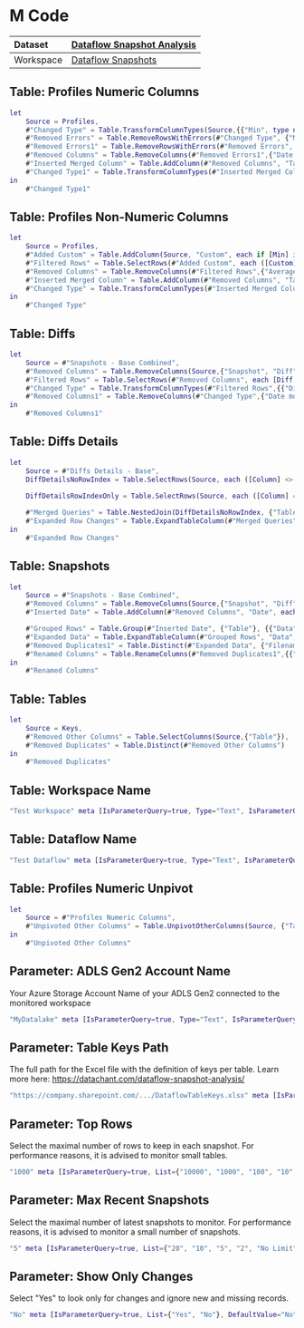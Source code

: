 



# M Code

|Dataset|[Dataflow Snapshot Analysis](./../Dataflow-Snapshot-Analysis.md)|
| :--- | :--- |
|Workspace|[Dataflow Snapshots](../../Workspaces/Dataflow-Snapshots.md)|

## Table: Profiles Numeric Columns


```m
let
    Source = Profiles,
    #"Changed Type" = Table.TransformColumnTypes(Source,{{"Min", type number}, {"Max", type number}, {"Average", type number}, {"Stdev", type number}, {"Count", Int64.Type}, {"Null Count", Int64.Type}, {"Distinct Count", Int64.Type}}),
    #"Removed Errors" = Table.RemoveRowsWithErrors(#"Changed Type", {"Min"}),
    #"Removed Errors1" = Table.RemoveRowsWithErrors(#"Removed Errors", {"Max"}),
    #"Removed Columns" = Table.RemoveColumns(#"Removed Errors1",{"Date modified"}),
    #"Inserted Merged Column" = Table.AddColumn(#"Removed Columns", "Table / Column", each Text.Combine({[Table], [Column]}, " / "), type text),
    #"Changed Type1" = Table.TransformColumnTypes(#"Inserted Merged Column",{{"Column", type text}, {"Filename", type text}})
in
    #"Changed Type1"
```


## Table: Profiles Non-Numeric Columns


```m
let
    Source = Profiles,
    #"Added Custom" = Table.AddColumn(Source, "Custom", each if [Min] is number then 0 else 1),
    #"Filtered Rows" = Table.SelectRows(#"Added Custom", each ([Custom] = 1)),
    #"Removed Columns" = Table.RemoveColumns(#"Filtered Rows",{"Average", "Stdev", "Date modified", "Custom"}),
    #"Inserted Merged Column" = Table.AddColumn(#"Removed Columns", "Table/Column", each Text.Combine({[Table], [Column]}, " / "), type text),
    #"Changed Type" = Table.TransformColumnTypes(#"Inserted Merged Column",{{"Count", Int64.Type}, {"Null Count", Int64.Type}, {"Distinct Count", Int64.Type}})
in
    #"Changed Type"
```


## Table: Diffs


```m
let
    Source = #"Snapshots - Base Combined",
    #"Removed Columns" = Table.RemoveColumns(Source,{"Snapshot", "Diff", "Size"}),
    #"Filtered Rows" = Table.SelectRows(#"Removed Columns", each [Diff Count] > 0),
    #"Changed Type" = Table.TransformColumnTypes(#"Filtered Rows",{{"Diff Count", Int64.Type}}),
    #"Removed Columns1" = Table.RemoveColumns(#"Changed Type",{"Date modified", "Table"})
in
    #"Removed Columns1"
```


## Table: Diffs Details


```m
let
    Source = #"Diffs Details - Base",
    DiffDetailsNoRowIndex = Table.SelectRows(Source, each ([Column] <> "DataChantIndex")),
    
    DiffDetailsRowIndexOnly = Table.SelectRows(Source, each ([Column] = "DataChantIndex")),

    #"Merged Queries" = Table.NestedJoin(DiffDetailsNoRowIndex, {"Table", "Filename", "Row"}, DiffDetailsRowIndexOnly, {"Table", "Filename", "Row"}, "Row Changes", JoinKind.LeftOuter),
    #"Expanded Row Changes" = Table.ExpandTableColumn(#"Merged Queries", "Row Changes", {"Change"}, {"Row Changes"})
in
    #"Expanded Row Changes"
```


## Table: Snapshots


```m
let
    Source = #"Snapshots - Base Combined",
    #"Removed Columns" = Table.RemoveColumns(Source,{"Snapshot", "Diff", "Diff Count"}),
    #"Inserted Date" = Table.AddColumn(#"Removed Columns", "Date", each DateTime.Date([Date modified]), type date),

    #"Grouped Rows" = Table.Group(#"Inserted Date", {"Table"}, {{"Data", each Table.AddIndexColumn(Table.Sort(_,{{"Date modified", Order.Ascending}}), "Index", 0, 1, Int64.Type), type table [Table=text, Filename=text, Date modified=nullable datetime, Size=nullable number, Date=date, Index=number]}}),
    #"Expanded Data" = Table.ExpandTableColumn(#"Grouped Rows", "Data", {"Filename", "Date modified", "Size", "Date", "Index"}, {"Filename", "Date modified", "Size", "Date", "Index"}),
    #"Removed Duplicates1" = Table.Distinct(#"Expanded Data", {"Filename"}),
    #"Renamed Columns" = Table.RenameColumns(#"Removed Duplicates1",{{"Index", "Refresh Number"}})
in
    #"Renamed Columns"
```


## Table: Tables


```m
let
    Source = Keys,
    #"Removed Other Columns" = Table.SelectColumns(Source,{"Table"}),
    #"Removed Duplicates" = Table.Distinct(#"Removed Other Columns")
in
    #"Removed Duplicates"
```


## Table: Workspace Name


```m
"Test Workspace" meta [IsParameterQuery=true, Type="Text", IsParameterQueryRequired=true]
```


## Table: Dataflow Name


```m
"Test Dataflow" meta [IsParameterQuery=true, Type="Text", IsParameterQueryRequired=true]
```


## Table: Profiles Numeric Unpivot


```m
let
    Source = #"Profiles Numeric Columns",
    #"Unpivoted Other Columns" = Table.UnpivotOtherColumns(Source, {"Table", "Filename", "Column", "Table / Column"}, "Metric", "Value")
in
    #"Unpivoted Other Columns"
```


## Parameter: ADLS Gen2 Account Name


Your Azure Storage Account Name of your ADLS Gen2 connected to the monitored workspace

```m
"MyDatalake" meta [IsParameterQuery=true, Type="Text", IsParameterQueryRequired=true]
```


## Parameter: Table Keys Path


The full path for the Excel file with the definition of keys per table. Learn more here: https://datachant.com/dataflow-snapshot-analysis/

```m
"https://company.sharepoint.com/.../DataflowTableKeys.xlsx" meta [IsParameterQuery=true, Type="Text", IsParameterQueryRequired=true]
```


## Parameter: Top Rows


Select the maximal number of rows to keep in each snapshot. For performance reasons, it is advised to monitor small tables.

```m
"1000" meta [IsParameterQuery=true, List={"10000", "1000", "100", "10", "No Limit"}, DefaultValue="1000", Type="Text", IsParameterQueryRequired=true]
```


## Parameter: Max Recent Snapshots


Select the maximal number of latest snapshots to monitor. For performance reasons, it is advised to monitor a small number of snapshots.

```m
"5" meta [IsParameterQuery=true, List={"20", "10", "5", "2", "No Limit"}, DefaultValue="5", Type="Text", IsParameterQueryRequired=true]
```


## Parameter: Show Only Changes


Select "Yes" to look only for changes and ignore new and missing records.

```m
"No" meta [IsParameterQuery=true, List={"Yes", "No"}, DefaultValue="No", Type="Text", IsParameterQueryRequired=true]
```

